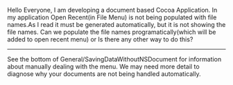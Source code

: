 Hello Everyone, I am developing a document based Cocoa Application. In my application Open Recent(in File Menu) is not being populated with file names.As I read it must be generated automatically, but it is not showing the file names. Can we populate the file names programatically(which will be added to open recent menu) or Is there any other way to do this?

----

See the bottom of General/SavingDataWithoutNSDocument for information about manually dealing with the menu.  We may need more detail to diagnose why your documents are not being handled automatically.